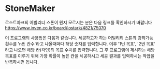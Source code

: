 # StoneMaker

로스트아크의 어빌리티 스톤이 뭔지 모르시는 분은 다음 링크를 확인하시기 바랍니다
https://www.inven.co.kr/board/lostark/4821/75070

이 프로그램의 사용법은 다음과 같습니다.
세공하고자 하는 어빌리티 스톤의 강화가능 횟수를 
'n번 칸수'라고 나올때마다 해당 숫자를 입력합니다.
이후 '1번 목표', '2번 목표' 라고 나오면 해당 칸(각인)의 목표 수치를 입력합니다.
그 후 프로그램이 제시하는 해당 목표를 이루기 위해 가장 확률이 높은 칸을 세공하시고 세공 결과를 입력하시는 작업을 반복하시면 됩니다.
